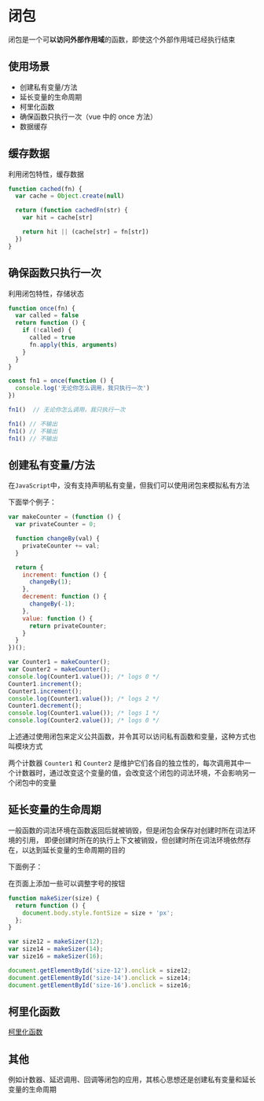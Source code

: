 # 闭包

闭包是一个可**以访问外部作用域**的函数，即使这个外部作用域已经执行结束

## 使用场景

- 创建私有变量/方法
- 延长变量的生命周期
- 柯里化函数
- 确保函数只执行一次（vue 中的 once 方法）
- 数据缓存

## 缓存数据

利用闭包特性，缓存数据

```js
function cached(fn) {
  var cache = Object.create(null)

  return (function cachedFn(str) {
    var hit = cache[str]

    return hit || (cache[str] = fn[str])
  })
}
```

## 确保函数只执行一次

利用闭包特性，存储状态

```js
function once(fn) {
  var called = false
  return function () {
    if (!called) {
      called = true
      fn.apply(this, arguments)
    }
  }
}

const fn1 = once(function () {
  console.log('无论你怎么调用，我只执行一次')
})

fn1()  // 无论你怎么调用，我只执行一次

fn1() // 不输出
fn1() // 不输出
fn1() // 不输出
```

## 创建私有变量/方法

在`JavaScript`中，没有支持声明私有变量，但我们可以使用闭包来模拟私有方法

下面举个例子：

```js
var makeCounter = (function () {
  var privateCounter = 0;

  function changeBy(val) {
    privateCounter += val;
  }

  return {
    increment: function () {
      changeBy(1);
    },
    decrement: function () {
      changeBy(-1);
    },
    value: function () {
      return privateCounter;
    }
  }
})();

var Counter1 = makeCounter();
var Counter2 = makeCounter();
console.log(Counter1.value()); /* logs 0 */
Counter1.increment();
Counter1.increment();
console.log(Counter1.value()); /* logs 2 */
Counter1.decrement();
console.log(Counter1.value()); /* logs 1 */
console.log(Counter2.value()); /* logs 0 */
```

上述通过使用闭包来定义公共函数，并令其可以访问私有函数和变量，这种方式也叫模块方式

两个计数器 `Counter1` 和 `Counter2` 是维护它们各自的独立性的，每次调用其中一个计数器时，通过改变这个变量的值，会改变这个闭包的词法环境，不会影响另一个闭包中的变量

## 延长变量的生命周期

一般函数的词法环境在函数返回后就被销毁，但是闭包会保存对创建时所在词法环境的引用， 即便创建时所在的执行上下文被销毁，但创建时所在词法环境依然存在，以达到延长变量的生命周期的目的

下面例子：

在页面上添加一些可以调整字号的按钮

```js
function makeSizer(size) {
  return function () {
    document.body.style.fontSize = size + 'px';
  };
}

var size12 = makeSizer(12);
var size14 = makeSizer(14);
var size16 = makeSizer(16);

document.getElementById('size-12').onclick = size12;
document.getElementById('size-14').onclick = size14;
document.getElementById('size-16').onclick = size16;
```

## 柯里化函数

[柯里化函数](./函数柯理化.md)

## 其他

例如计数器、延迟调用、回调等闭包的应用，其核心思想还是创建私有变量和延长变量的生命周期


